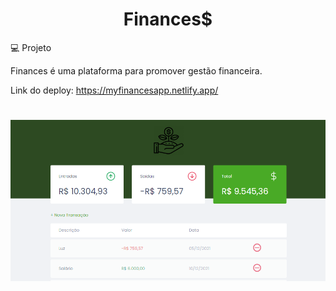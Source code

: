 <h1 align="center">Finances$</h1>
💻 Projeto

Finances é uma plataforma para promover gestão financeira. 

Link do deploy: https://myfinancesapp.netlify.app/
<h1 align="center">
    <img alt="Logo" src="assets/landing.png" />
</h1>

<br>